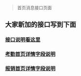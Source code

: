 > 首页消息接口页面

## 大家新加的接口写到下面

### [接口说明看这里](indexMessage)

### [考勤首页详情字段说明](kaoqin_index_detail)

### [报销首页详情字段说明](Account_index_detail)
